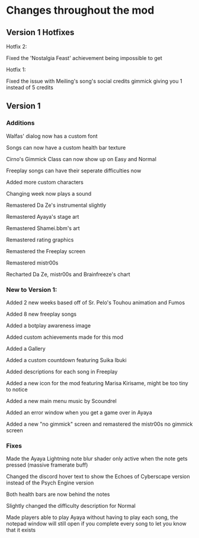 # Changes throughout the mod

## Version 1 Hotfixes

Hotfix 2:

Fixed the 'Nostalgia Feast' achievement being impossible to get

Hotfix 1:

Fixed the issue with Meiling's song's social credits gimmick giving you 1 instead of 5 credits

## Version 1

### Additions

Walfas' dialog now has a custom font

Songs can now have a custom health bar texture

Cirno's Gimmick Class can now show up on Easy and Normal

Freeplay songs can have their seperate difficulties now

Added more custom characters

Changing week now plays a sound

Remastered Da Ze's instrumental slightly

Remastered Ayaya's stage art

Remastered Shamei.bbm's art

Remastered rating graphics

Remastered the Freeplay screen

Remastered mistr00s

Recharted Da Ze, mistr00s and Brainfreeze's chart

### New to Version 1:

Added 2 new weeks based off of Sr. Pelo's Touhou animation and Fumos

Added 8 new freeplay songs

Added a botplay awareness image

Added custom achievements made for this mod

Added a Gallery

Added a custom countdown featuring Suika Ibuki

Added descriptions for each song in Freeplay

Added a new icon for the mod featuring Marisa Kirisame, might be too tiny to notice

Added a new main menu music by Scoundrel

Added an error window when you get a game over in Ayaya

Added a new "no gimmick" screen and remastered the mistr00s no gimmick screen

### Fixes

Made the Ayaya Lightning note blur shader only active when the note gets pressed (massive framerate buff)

Changed the discord hover text to show the Echoes of Cyberscape version instead of the Psych Engine version

Both health bars are now behind the notes

Slightly changed the difficulty description for Normal

Made players able to play Ayaya without having to play each song, the notepad window will still open if you complete every song to let you know that it exists

